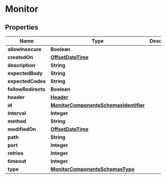 # Monitor

## Properties
Name | Type | Description | Notes
------------ | ------------- | ------------- | -------------
**allowInsecure** | **Boolean** |  |  [optional]
**createdOn** | [**OffsetDateTime**](OffsetDateTime.md) |  |  [optional]
**description** | **String** |  |  [optional]
**expectedBody** | **String** |  |  [optional]
**expectedCodes** | **String** |  |  [optional]
**followRedirects** | **Boolean** |  |  [optional]
**header** | [**Header**](Header.md) |  |  [optional]
**id** | [**MonitorComponentsSchemasIdentifier**](MonitorComponentsSchemasIdentifier.md) |  |  [optional]
**interval** | **Integer** |  |  [optional]
**method** | **String** |  |  [optional]
**modifiedOn** | [**OffsetDateTime**](OffsetDateTime.md) |  |  [optional]
**path** | **String** |  |  [optional]
**port** | **Integer** |  |  [optional]
**retries** | **Integer** |  |  [optional]
**timeout** | **Integer** |  |  [optional]
**type** | [**MonitorComponentsSchemasType**](MonitorComponentsSchemasType.md) |  |  [optional]
